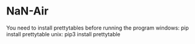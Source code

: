 # NaN-Air

You need to install prettytables before running the program
windows: pip install prettytable
unix: pip3 install prettytable

